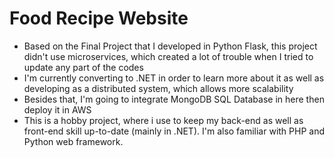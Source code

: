 # Food Recipe Website
- Based on the Final Project that I developed in Python Flask, this project didn't use microservices, which created a lot of trouble when I tried to update any part of the codes
- I'm currently converting to .NET in order to learn more about it as well as developing as a distributed system, which allows more scalability
- Besides that, I'm going to integrate MongoDB SQL Database in here then deploy it in AWS
- This is a hobby project, where i use to keep my back-end as well as front-end skill up-to-date (mainly in .NET). I'm also familiar with PHP and Python web framework. 
